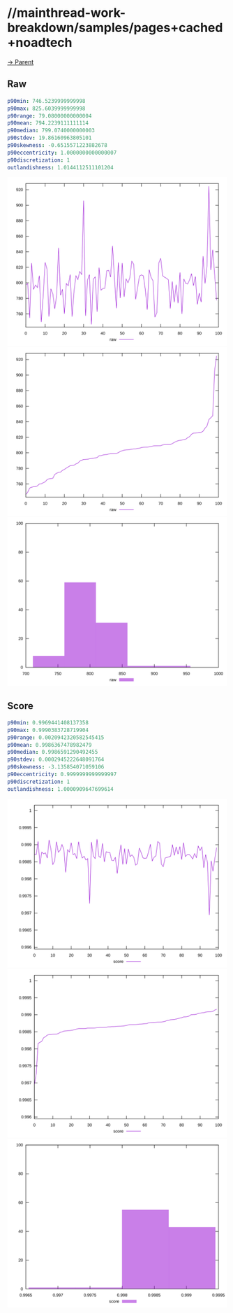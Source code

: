 
# //mainthread-work-breakdown/samples/pages+cached+noadtech

[→ Parent](../..)


## Raw


```yaml
p90min: 746.5239999999998
p90max: 825.6039999999998
p90range: 79.08000000000004
p90mean: 794.2239111111114
p90median: 799.0740000000003
p90stdev: 19.86160963805101
p90skewness: -0.6515571223882678
p90eccentricity: 1.0000000000000007
p90discretization: 1
outlandishness: 1.0144112511101204

```

![PLOT: raw-values](./raw/values.svg)![PLOT: raw-sorted](./raw/sorted.svg)![PLOT: raw-histogram](./raw/histogram.svg)
## Score


```yaml
p90min: 0.9969441408137358
p90max: 0.9990383728719904
p90range: 0.0020942320582545415
p90mean: 0.9986367478982479
p90median: 0.9986591290492455
p90stdev: 0.0002945222648091764
p90skewness: -3.135854071059106
p90eccentricity: 0.9999999999999997
p90discretization: 1
outlandishness: 1.0000909647699614

```

![PLOT: score-values](./score/values.svg)![PLOT: score-sorted](./score/sorted.svg)![PLOT: score-histogram](./score/histogram.svg)